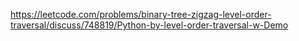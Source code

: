 https://leetcode.com/problems/binary-tree-zigzag-level-order-traversal/discuss/748819/Python-by-level-order-traversal-w-Demo